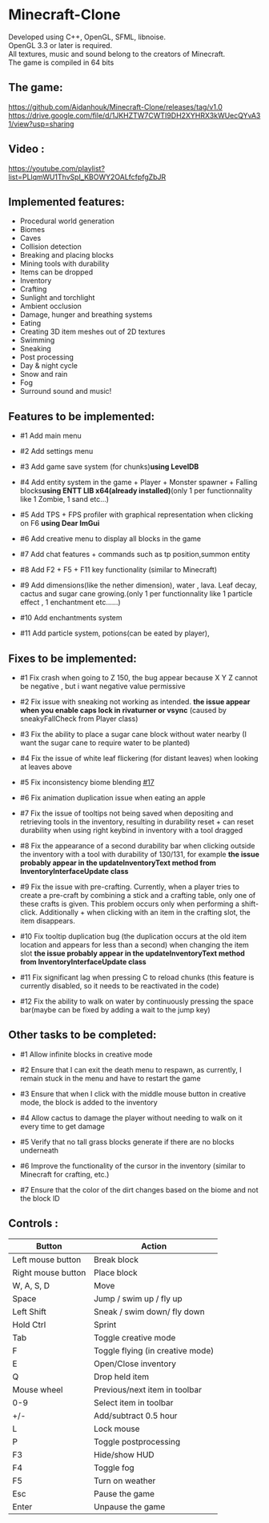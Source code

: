 # Minecraft-Clone

Developed using C++, OpenGL, SFML, libnoise.<br/>
OpenGL 3.3 or later is required.<br/>
All textures, music and sound belong to the creators of Minecraft.<br/>
The game is compiled in 64 bits<br/>

## The game:

https://github.com/Aidanhouk/Minecraft-Clone/releases/tag/v1.0
https://drive.google.com/file/d/1JKHZTW7CWTI9DH2XYHRX3kWUecQYvA31/view?usp=sharing

## Video : 

https://youtube.com/playlist?list=PLlqmWU1ThvSpI_KBOWY2OALfcfpfgZbJR

## Implemented features:

- Procedural world generation
- Biomes
- Caves
- Collision detection
- Breaking and placing blocks
- Mining tools with durability
- Items can be dropped
- Inventory
- Crafting
- Sunlight and torchlight
- Ambient occlusion
- Damage, hunger and breathing systems
- Eating
- Creating 3D item meshes out of 2D textures
- Swimming
- Sneaking
- Post processing
- Day & night cycle
- Snow and rain
- Fog
- Surround sound and music!

## Features to be implemented:

- #1     Add main menu

- #2     Add settings menu

- #3     Add game save system (for chunks)**using LevelDB**

- #4     Add entity system in the game + Player + Monster spawner + Falling blocks**using ENTT LIB x64(already installed)**(only 1 per functionnality like 1 Zombie, 1 sand etc...)

- #5     Add TPS + FPS profiler with graphical representation when clicking on F6 **using Dear ImGui**

- #6     Add creative menu to display all blocks in the game

- #7     Add chat features + commands such as tp position,summon entity

- #8     Add F2 + F5 + F11 key functionality (similar to Minecraft)

- #9     Add dimensions(like the nether dimension), water , lava. Leaf decay, cactus and sugar cane growing.(only 1 per functionnality like 1 particle effect , 1 enchantment etc......)

- #10    Add enchantments system

- #11    Add particle system, potions(can be eated by player), 

## Fixes to be implemented:

- #1     Fix crash when going to Z 150, the bug appear because X Y Z cannot be negative , but i want negative value permissive

- #2     Fix issue with sneaking not working as intended. **the issue appear when you enable caps lock in rivaturner or vsync** (caused by sneakyFallCheck from Player class)

- #3     Fix the ability to place a sugar cane block without water nearby (I want the sugar cane to require water to be planted)

- #4     Fix the issue of white leaf flickering (for distant leaves) when looking at leaves above

- #5     Fix inconsistency biome blending [#17](https://github.com/quentin452/Minecraft-Clone/issues/17)

- #6     Fix animation duplication issue when eating an apple

- #7     Fix the issue of tooltips not being saved when depositing and retrieving tools in the inventory, resulting in durability reset + can reset durability when using right keybind in inventory with a tool dragged

- #8     Fix the appearance of a second durability bar when clicking outside the inventory with a tool with durability of 130/131, for example **the issue probably appear in the updateInventoryText method from InventoryInterfaceUpdate class** 

- #9     Fix the issue with pre-crafting. Currently, when a player tries to create a pre-craft by combining a stick and a crafting table, only one of these crafts is given. This problem occurs only when performing a shift-click. Additionally + when clicking with an item in the crafting slot, the item disappears.

- #10    Fix tooltip duplication bug (the duplication occurs at the old item location and appears for less than a second) when changing the item slot **the issue probably appear in the updateInventoryText method from InventoryInterfaceUpdate class**  

- #11    Fix significant lag when pressing C to reload chunks (this feature is currently disabled, so it needs to be reactivated in the code)

- #12    Fix the ability to walk on water by continuously pressing the space bar(maybe can be fixed by adding a wait to the jump key)

## Other tasks to be completed:

- #1     Allow infinite blocks in creative mode

- #2     Ensure that I can exit the death menu to respawn, as currently, I remain stuck in the menu and have to restart the game

- #3     Ensure that when I click with the middle mouse button in creative mode, the block is added to the inventory

- #4     Allow cactus to damage the player without needing to walk on it every time to get damage

- #5     Verify that no tall grass blocks generate if there are no blocks underneath

- #6     Improve the functionality of the cursor in the inventory (similar to Minecraft for crafting, etc.)

- #7     Ensure that the color of the dirt changes based on the biome and not the block ID

## Controls : 

| Button                        | Action                                                         |
|-------------------------------|----------------------------------------------------------------|
| Left mouse button             | Break block                                                    |
| Right mouse button            | Place block                                                    |
| W, A, S, D                    | Move                                                           |
| Space                         | Jump  / swim up  / fly up                                      |
| Left Shift                    | Sneak / swim down/ fly down                                    |
| Hold Ctrl                     | Sprint                                                         |
| Tab                           | Toggle creative mode                                           |
| F                             | Toggle flying (in creative mode)                               |
| E                             | Open/Close inventory                                           |
| Q                             | Drop held item                                                 |
| Mouse wheel                   | Previous/next item in toolbar                                  |
| 0-9                           | Select item in toolbar                                         |
| +/-          			        | Add/subtract 0.5 hour                                          |
| L                             | Lock mouse                                                     |
| P                             | Toggle postprocessing                                          |
| F3                            | Hide/show HUD                                                  |
| F4                            | Toggle fog                                                     |
| F5                            | Turn on weather                                                |
| Esc                           | Pause the game                                                 |
| Enter                         | Unpause the game                                               |

